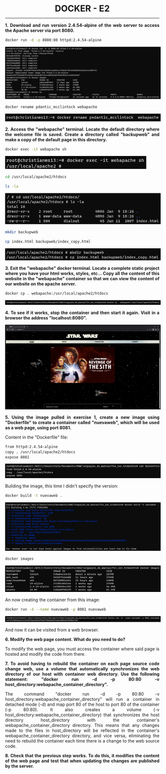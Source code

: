 <style>
  h1{
    border: none;
    margin-bottom: 2px;
    text-align: center;
    font-weight: bold;
  }

  img{
    border: 2px solid black;
  }

  p{
    text-align: justify;
  }>
</style>

<h1>DOCKER - E2</h1>

<hr>

<p><b>1. Download and run version 2.4.54-alpine of the web server to access the Apache server via port 8080.</b></p>

```bash
docker run -d -p 8080:80 httpd:2.4.54-alpine
```

<img src="img/ej1.png">

```bash
docker rename pdantic_mcclintock webapache
```

<img src="img/ej1-2.png">

<p><b>2. Access the "webapache" terminal. Locate the default directory where the welcome file is saved. Create a directory called "backupweb" and make a copy of the default page in this directory.</b></p>

```bash
docker exec -it webapache sh
```

<img src="img/ej2.png">

```bash
cd /usr/local/apache2/htdocs
```

```bash
ls -la
```

<img src="img/ej2-2.png">

```bash
mkdir backupweb
```

```bash
cp index.html backupweb/index_copy.html
```

<img src="img/ej2-3.png">

<p><b>3. Exit the "webapache" docker terminal. Locate a complete static project where you have your html works, styles, etc... Copy all the content of this website in the "webapache" container so that we can view the content of our website on the apache server.</b></p>

```bash
docker cp . webapache:/usr/local/apache2/htdocs
```

<img src="img/ej3.png">

<p><b>4. To see if it works, stop the container and then start it again. Visit in a browser the address "localhost:8080".</b></p>

<img src="img/ej4.png">

<p><b>5. Using the image pulled in exercise 1, create a new image using "Dockerfile" to create a container called "nuevaweb", which will be used as a web page, using port 8081.</b></p>

<p>Content in the "Dockerfile" file:</p>

```bash
from httpd:2.4.54-alpine
copy . /usr/local/apache2/htdocs
expose 8081
```

<img src="img/ej5.png">

<p>Building the image, this time I didn't specify the version:</p>

```bash
docker build -t nuevaweb .
```

<img src="img/ej5-2.png">

```bash
docker images
```

<img src="img/ej5-3.png">

<p>An now creating the container from this image:</p>

```bash
docker run -d --name nuevaweb -p 8081 nuevaweb
```

<img src="img/ej5-4.png">

<p>And now it can be visited from a web browser.</p>

<p><b>6. Modify the web page content. What do you need to do?</b></p>

<p>To modify the web page, you must access the container where said page is hosted and modify the code from there.</p>

<p><b>7. To avoid having to rebuild the container on each page source code change web, use a volume that automatically synchronizes the web directory of our host with container web directory. Use the following statement: "docker run -d -p 80:80 -v host_directory:webapache_container_directory".</b></p>

<p>The command "docker run -d -p 80:80 -v host_directory:webapache_container_directory" will run a container in detached mode (-d) and map port 80 of the host to port 80 of the container (-p 80:80). It also creates a volume (-v host_directory:webapache_container_directory) that synchronizes the host directory host_directory with the container's webapache_container_directory directory. This means that any changes made to the files in host_directory will be reflected in the container's webapache_container_directory directory, and vice versa, eliminating the need to rebuild the container each time there is a change to the web source code.</p>

<p><b>8. Check that the previous step works. To do this, it modifies the content of the web page and test that when updating the changes are published by the server.</b></p>


